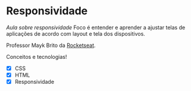 # Responsividade

*Aula sobre responsividade*
 Foco é entender e aprender a ajustar telas de aplicações de acordo com layout e tela dos dispositivos.

Professor Mayk Brito da [Rocketseat](https://rocketseat.com.br/).

Conceitos e tecnologias!
- [X] CSS
- [X] HTML
- [X] Responsividade